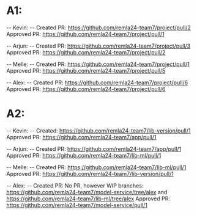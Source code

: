 # A1:

-- Kevin: --
Created PR: https://github.com/remla24-team7/project/pull/2
Approved PR: https://github.com/remla24-team7/project/pull/1

-- Arjun: --
Created PR: https://github.com/remla24-team7/project/pull/3
Approved PR: https://github.com/remla24-team7/project/pull/2

-- Melle: --
Created PR: https://github.com/remla24-team7/project/pull/1
Approved PR: https://github.com/remla24-team7/project/pull/5

-- Alex: --
Created PR: https://github.com/remla24-team7/project/pull/6
Approved PR: https://github.com/remla24-team7/project/pull/6

# A2: 

-- Kevin: --
Created: https://github.com/remla24-team7/lib-version/pull/1
Approved PR: https://github.com/remla24-team7/app/pull/1

-- Arjun: --
Created PR: https://github.com/remla24-team7/app/pull/1
Approved PR: https://github.com/remla24-team7/lib-ml/pull/1

-- Melle: -- 
Created PR: https://github.com/remla24-team7/lib-ml/pull/1
Approved PR: https://github.com/remla24-team7/lib-version/pull/1

-- Alex: --
Created PR: No PR, however WIP branches: https://github.com/remla24-team7/model-service/tree/alex and https://github.com/remla24-team7/lib-ml/tree/alex
Approved PR: https://github.com/remla24-team7/model-service/pull/1
